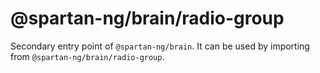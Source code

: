 # @spartan-ng/brain/radio-group

Secondary entry point of `@spartan-ng/brain`. It can be used by importing from `@spartan-ng/brain/radio-group`.
